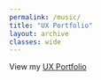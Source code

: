 ```yaml
---
permalink: /music/
title: "UX Portfolio"
layout: archive
classes: wide
---
```


View my [UX Portfolio](https://uxfol.io/1550689a)
